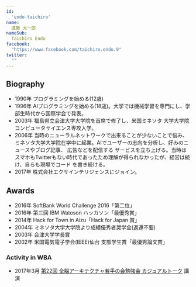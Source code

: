 ```yaml
---
id:
  'endo-taichiro'
name:
  遠藤 太一郎
nameSub:
  Taichiro Endo
facebook:
  "https://www.facebook.com/taichiro.endo.9"
twitter:
  ""
---
```


## Biography

- 1990年 プログラミングを始める(12歳)
- 1996年 AIプログラミングを始める(18歳)。大学では機械学習を専門にし、学部生時代から国際学会で発表。
- 2003年 福島県立会津大学大学院を首席で修了し、米国ミネソタ 大学大学院コンピュータサイエンス専攻入学。
- 2006年 当時のニューラルネットワークで出来ることが少ないことで悩み、ミネソタ大学大学院在学中に起業。AIでユーザーの志向を分析し、好みのニュースやブログ記事、 広告などを配信する サービスを立ち上げる。当時はスマホもTwitterもない時代であったため理解が得られなかったが、経営は続け、自らも現場でコード を書き続ける。
- 2017年 株式会社エクサインテリジェンスにジョイン。


## Awards

- 2016年 SoftBank World Challenge 2016「第二位」
- 2016年 第三回 IBM Watoson ハッカソン「最優秀賞」
- 2014年 Hack for Town in Aizu「Hack for Japan 賞」
- 2004年 ミネソタ大学大学院より成績優秀者奨学金(返還不要)
- 2003年 会津大学学長賞
- 2002年 米国電気電子学会(IEEE)仙台 支部学生賞「最優秀論文賞」



### Activity in WBA

- 2017年3月 [第22回 全脳アーキテクチャ若手の会勉強会 カジュアルトーク](http://wbawakate.jp/posts/events/22th/) 講演
